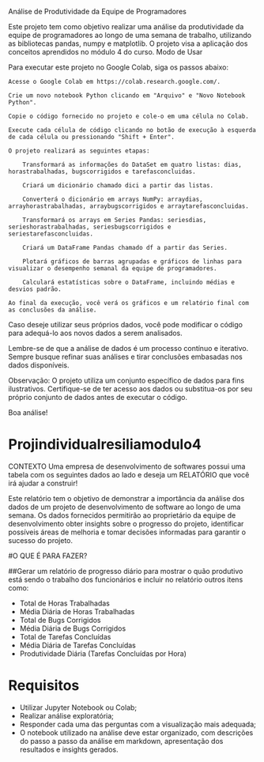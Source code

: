 Análise de Produtividade da Equipe de Programadores

Este projeto tem como objetivo realizar uma análise da produtividade da equipe de programadores ao longo de uma semana de trabalho, utilizando as bibliotecas pandas, numpy e matplotlib. O projeto visa a aplicação dos conceitos aprendidos no módulo 4 do curso.
Modo de Usar

Para executar este projeto no Google Colab, siga os passos abaixo:

    Acesse o Google Colab em https://colab.research.google.com/.

    Crie um novo notebook Python clicando em "Arquivo" e "Novo Notebook Python".

    Copie o código fornecido no projeto e cole-o em uma célula no Colab.

    Execute cada célula de código clicando no botão de execução à esquerda de cada célula ou pressionando "Shift + Enter".

    O projeto realizará as seguintes etapas:

        Transformará as informações do DataSet em quatro listas: dias, horastrabalhadas, bugscorrigidos e tarefasconcluidas.

        Criará um dicionário chamado dici a partir das listas.

        Converterá o dicionário em arrays NumPy: arraydias, arrayhorastrabalhadas, arraybugscorrigidos e arraytarefasconcluidas.

        Transformará os arrays em Series Pandas: seriesdias, serieshorastrabalhadas, seriesbugscorrigidos e seriestarefasconcluidas.

        Criará um DataFrame Pandas chamado df a partir das Series.

        Plotará gráficos de barras agrupadas e gráficos de linhas para visualizar o desempenho semanal da equipe de programadores.

        Calculará estatísticas sobre o DataFrame, incluindo médias e desvios padrão.

    Ao final da execução, você verá os gráficos e um relatório final com as conclusões da análise.

Caso deseje utilizar seus próprios dados, você pode modificar o código para adequá-lo aos novos dados a serem analisados.

Lembre-se de que a análise de dados é um processo contínuo e iterativo. Sempre busque refinar suas análises e tirar conclusões embasadas nos dados disponíveis.

Observação: O projeto utiliza um conjunto específico de dados para fins ilustrativos. Certifique-se de ter acesso aos dados ou substitua-os por seu próprio conjunto de dados antes de executar o código.

Boa análise!

# Projindividualresiliamodulo4

CONTEXTO
Uma empresa de
desenvolvimento de softwares
possui uma tabela com os
seguintes dados ao lado e deseja
um RELATÓRIO que você irá
ajudar a construir!

Este relatório tem o objetivo de demonstrar a importância da análise dos dados de um
projeto de desenvolvimento de software ao longo de uma semana. Os dados fornecidos
permitirão ao proprietário da equipe de desenvolvimento obter insights sobre o progresso
do projeto, identificar possíveis áreas de melhoria e tomar decisões informadas para
garantir o sucesso do projeto.

#O QUE É PARA FAZER?

##Gerar um relatório de progresso diário para mostrar o quão produtivo está sendo o
trabalho dos funcionários e incluir no relatório outros itens como:
- Total de Horas Trabalhadas
- Média Diária de Horas Trabalhadas
- Total de Bugs Corrigidos
- Média Diária de Bugs Corrigidos
- Total de Tarefas Concluídas
- Média Diária de Tarefas Concluídas
- Produtividade Diária (Tarefas Concluídas por Hora)

# Requisitos
- Utilizar Jupyter Notebook ou Colab;
- Realizar análise exploratória;
- Responder cada uma das perguntas com a visualização mais adequada;
- O notebook utilizado na análise deve estar organizado, com descrições do
passo a passo da análise em markdown, apresentação dos resultados e
insights gerados.

